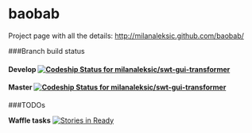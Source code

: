 baobab
===================

Project page with all the details: http://milanaleksic.github.com/baobab/

###Branch build status

#### **Develop** [ ![Codeship Status for milanaleksic/swt-gui-transformer](https://www.codeship.io/projects/1544c930-d8c3-0130-85ee-5a34a171b726/status?branch=develop)](https://www.codeship.io/projects/5363)

#### **Master** [ ![Codeship Status for milanaleksic/swt-gui-transformer](https://www.codeship.io/projects/1544c930-d8c3-0130-85ee-5a34a171b726/status?branch=master)](https://www.codeship.io/projects/5363)

###TODOs

**Waffle tasks** [![Stories in Ready](https://badge.waffle.io/milanaleksic/swt-gui-transformer.png)](http://waffle.io/milanaleksic/swt-gui-transformer)  

